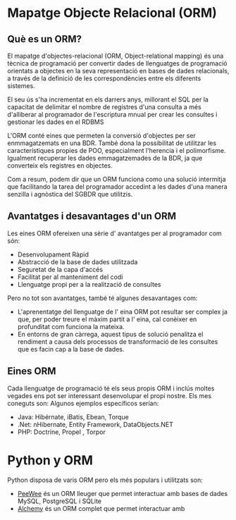 # Mapatge Objecte Relacional (ORM)

## Què es un ORM?
El mapatge d'objectes-relacional (ORM, Object-relational mapping) és una tècnica de programació per convertir dades de 
llenguatges de programació orientats a objectes en la seva  representació en bases de dades relacionals, a través de la 
definició de les correspondències entre els diferents sistemes. 

El seu ús s'ha incrementat en els darrers anys, millorant el SQL per la capacitat de delimitar el nombre de registres d'una consulta a més d'alliberar al programador de l'escriptura mnual per crear les consultes i gestionar les dades en el RDBMS

L'ORM conté eines que permeten la conversió d'objectes per ser enmmagatzemats en una BDR. També dona la possibilitat de utilitzar les característiques propies de POO, especialment l'herencia i el polimorfisme. Igualment recuperar les dades emmagatzemades de la BDR, ja que converteix els registres en objectes.

Com a resum, podem dir que un ORM funciona como una solució intermitja que  facilitando la tarea del programador  accedint a les dades d'una manera senzilla i agnòstica del SGBDR que utilitzis.

## Avantatges i desavantages d'un ORM

Les eines ORM ofereixen una sèrie d' avantatges per al programador com són:

* Desenvolupament Ràpid
* Abstracció de la base de dades utilitzada
* Seguretat de la capa d'accés
* Facilitat per al manteniment del codi
* Llenguatge propi per a la realització de consultes

Pero no tot son avantatges, també té algunes desavantages com:

* L'aprenentatge del llenguatge de l' eina ORM pot resultar ser complex ja que, per poder treure el màxim partit a l' eina, cal conèixer en profunditat com funciona la mateixa.
* En entorns de gran càrrega, aquest tipus de solució penalitza el rendiment a causa dels processos de transformació de les consultes que es facin cap a la base de dades.

## Eines ORM 

Cada llenguatge de programació té els seus propis ORM i inclús moltes vegades ens pot ser interessant desenvolupar el propi nostre. Els mes coneguts son:
Algunos ejemplos específicos serían:

* Java: Hibérnate, iBatis, Ebean, Torque
* .Net: nHibernate, Entity Framework, DataObjects.NET
*  PHP: Doctrine, Propel , Torpor

# Python y ORM

Python disposa de varis ORM pero els més populars i utilitzats son:
* [PeeWee](https://docs.peewee-orm.com/en/latest/) és un ORM lleuger que permet interactuar amb bases de dades MySQL, PostgreSQL i SQLite
* [Alchemy](https://www.sqlalchemy.org/) és un ORM complet que permet interactuar amb 
